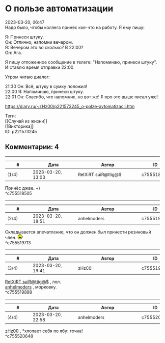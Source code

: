 О пользе автоматизации
======================

  
2023-03-20, 06:47  
 Надо было, чтобы коллега принёс кое-что на работу. Я ему пишу:   
   
 Я: Принеси штуку.   
 Он: Отлично, напомни вечером.   
 Я: Вечером это во сколько? В 22:00?   
 Он: Ага.   
   
 Я пишу отложенное сообщение в телеге: "Напоминаю, принеси штуку". И ставлю время отправки 22:00.   
   
 Утром читаю диалог:   
   
 21:30 Он: Всё, штуку в сумку положил!   
 22:00 Я: Напоминаю, принеси штуку.   
 22:01 Он: Спасибо, что напомнил, но вот же! Я про это выше писал уже!   
  
<https://diary.ru/~zHz00/p221573245_o-polze-avtomatizacii.htm>  
  
Теги:  
[[Случай из жизни]]  
[[Викторика]]  
ID: p221573245  


Комментарии: 4
--------------

  


---



|         #         |              Дата              |                     Автор                     |           ID           |
| --- | --- | --- | --- |
| (1/4) | 2023-03-20, 13:03 | RetXiRT suiR@ttig@$ | c755518505 |

  
 Принёс джве. +)   
 ^c755518505

---



|         #         |              Дата              |                     Автор                     |           ID           |
| --- | --- | --- | --- |
| (2/4) | 2023-03-20, 18:51 | anhelmoders | c755519713 |

  
 Складывается впечатление, что он должен был принести резиновый член. ![:laugh:](pics/1126.gif)   
 ^c755519713

---



|         #         |              Дата              |                     Автор                     |           ID           |
| --- | --- | --- | --- |
| (3/4) | 2023-03-20, 19:41 | zHz00 | c755519898 |

  
  [RetXiRT suiR@ttig@$](https://Hellspawn.diary.ru "Atomicautionuclear")  , лол.   
  [anhelmoders](https://anhelmoders.diary.ru "No plans. Only wonders.")  , морковку.   
 ^c755519898

---



|         #         |              Дата              |                     Автор                     |           ID           |
| --- | --- | --- | --- |
| (4/4) | 2023-03-20, 22:58 | anhelmoders | c755520648 |

  
  [zHz00](https://zHz00.diary.ru "Untitled")  , \*хлопает себя по лбу: точна!   
 ^c755520648